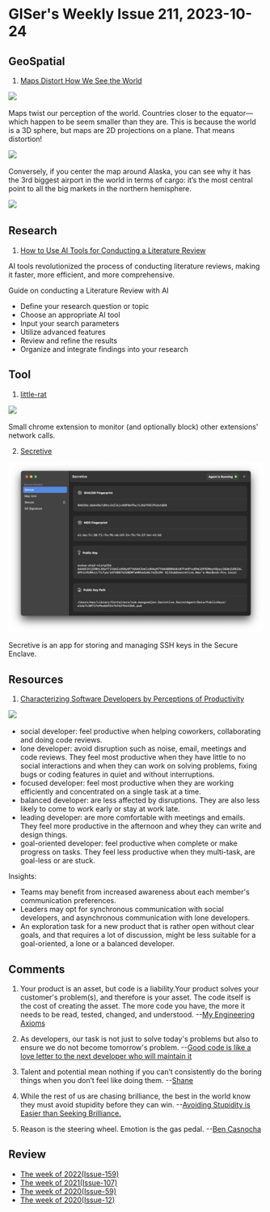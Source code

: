 # GISer's Weekly Issue 211, 2023-10-24

## GeoSpatial

1. [Maps Distort How We See the World](https://unchartedterritories.tomaspueyo.com/p/maps-distort-how-we-see-the-world)

![](https://substackcdn.com/image/fetch/w_1272,c_limit,f_webp,q_auto:good,fl_progressive:steep/https%3A%2F%2Fsubstack-post-media.s3.amazonaws.com%2Fpublic%2Fimages%2F9023d572-d461-47cb-83b3-49585f7238bc_480x480.gif)

Maps twist our perception of the world. Countries closer to the equator—which happen to be seem smaller than they are. This is because the world is a 3D sphere, but maps are 2D projections on a plane. That means distortion!

![](https://substackcdn.com/image/fetch/w_1272,c_limit,f_webp,q_auto:good,fl_progressive:steep/https%3A%2F%2Fsubstack-post-media.s3.amazonaws.com%2Fpublic%2Fimages%2F2f76b16e-edbe-4bc7-8781-f87f389ba29e_1224x1036.png)

Conversely, if you center the map around Alaska, you can see why it has the 3rd biggest airport in the world in terms of cargo: it’s the most central point to all the big markets in the northern hemisphere.

![](https://substackcdn.com/image/fetch/w_1272,c_limit,f_webp,q_auto:good,fl_progressive:steep/https%3A%2F%2Fsubstack-post-media.s3.amazonaws.com%2Fpublic%2Fimages%2F878cf0cb-f2cb-4cb0-bbb7-8fe2b610ef86_745x745.png)

## Research

1. [How to Use AI Tools for Conducting a Literature Review](https://typeset.io/resources/ai-tools-for-literature-review/)

AI tools revolutionized the process of conducting literature reviews, making it faster, more efficient, and more comprehensive.

Guide on conducting a Literature Review with AI

- Define your research question or topic
- Choose an appropriate AI tool
- Input your search parameters
- Utilize advanced features
- Review and refine the results
- Organize and integrate findings into your research

## Tool

1. [little-rat](https://github.com/dnakov/little-rat)

![](https://cdn.beekka.com/blogimg/asset/202308/bg2023082302.webp)

Small chrome extension to monitor (and optionally block) other extensions' network calls.

2. [Secretive](https://github.com/maxgoedjen/secretive)

![](https://github.com/maxgoedjen/secretive/raw/main/.github/readme/app-dark.png)

Secretive is an app for storing and managing SSH keys in the Secure Enclave.

## Resources

1. [Characterizing Software Developers by Perceptions of Productivity](https://newsletter.getdx.com/p/developers-ideal-workdays)

![](https://substackcdn.com/image/fetch/w_1272,c_limit,f_webp,q_auto:good,fl_progressive:steep/https%3A%2F%2Fsubstack-post-media.s3.amazonaws.com%2Fpublic%2Fimages%2F91fa8a57-4c43-4091-8c40-e96c79882a1a_1772x2158.png)

- social developer: feel productive when helping coworkers, collaborating and doing code reviews.
- lone developer: avoid disruption such as noise, email, meetings and code reviews. They feel most productive when they have little to no social interactions and when they can work on solving problems, fixing bugs or coding features in quiet and without interruptions.
- focused developer: feel most productive when they are working efficiently and concentrated on a single task at a time.
- balanced developer: are less affected by disruptions. They are also less likely to come to work early or stay at work late.
- leading developer: are more comfortable with meetings and emails. They feel more productive in the afternoon and whey they can write and design things.
- goal-oriented developer: feel productive when complete or make progress on tasks. They feel less productive when they multi-task, are goal-less or are stuck.

Insights:

- Teams may benefit from increased awareness about each member's communication preferences.
- Leaders may opt for synchronous communication with social developers, and asynchronous communication with lone developers.
- An exploration task for a new product that is rather open without clear goals, and that requires a lot of discussion, might be less suitable for a goal-oriented, a lone or a balanced developer.

## Comments

1. Your product is an asset, but code is a liability.Your product solves your customer's problem(s), and therefore is your asset. The code itself is the cost of creating the asset. The more code you have, the more it needs to be read, tested, changed, and understood.
   --[My Engineering Axioms](https://martinrue.com/my-engineering-axioms/)

2. As developers, our task is not just to solve today's problems but also to ensure we do not become tomorrow's problem.
   --[Good code is like a love letter to the next developer who will maintain it](https://addyosmani.com/blog/good-code/)

3. Talent and potential mean nothing if you can’t consistently do the boring things when you don’t feel like doing them.
   --[Shane](https://fs.blog/brain-food/october-15-2023/)

4. While the rest of us are chasing brilliance, the best in the world know they must avoid stupidity before they can win.
   --[Avoiding Stupidity is Easier than Seeking Brilliance.](https://fs.blog/avoiding-stupidity/)

5. Reason is the steering wheel. Emotion is the gas pedal.
   --[Ben Casnocha](https://casnocha.com/reid-hoffman-lessons)

## Review

- [The week of 2022(Issue-159)](../2022/issue-159.md)
- [The week of 2021(Issue-107)](../2021/issue-107.md)
- [The week of 2020(Issue-59)](../2020/issue-59.md)
- [The week of 2020(Issue-12)](../2019/issue-12.md)
